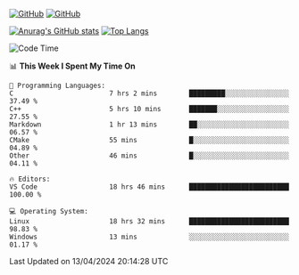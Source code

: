 [![GitHub](https://img.shields.io/github/followers/sharpxk?style=social)](https://github.com/sharpxk) [![GitHub](https://img.shields.io/github/stars/sharpxk?style=social)](https://github.com/sharpxk)

[![Anurag's GitHub stats](https://github-readme-stats-git-masterrstaa-rickstaa.vercel.app/api?username=sharpxk&hide=contribs,prs,issues&show_icons=true&theme=tokyonight)](https://github.com/anuraghazra/github-readme-stats)
[![Top Langs](https://github-readme-stats-git-masterrstaa-rickstaa.vercel.app/api/top-langs/?username=sharpxk&layout=compact&theme=tokyonight)](https://github.com/anuraghazra/github-readme-stats)

<!--START_SECTION:waka-->
![Code Time](http://img.shields.io/badge/Code%20Time-501%20hrs%2029%20mins-blue)

📊 **This Week I Spent My Time On** 

```text
💬 Programming Languages: 
C                        7 hrs 2 mins        █████████░░░░░░░░░░░░░░░░   37.49 % 
C++                      5 hrs 10 mins       ███████░░░░░░░░░░░░░░░░░░   27.55 % 
Markdown                 1 hr 13 mins        ██░░░░░░░░░░░░░░░░░░░░░░░   06.57 % 
CMake                    55 mins             █░░░░░░░░░░░░░░░░░░░░░░░░   04.89 % 
Other                    46 mins             █░░░░░░░░░░░░░░░░░░░░░░░░   04.11 % 

🔥 Editors: 
VS Code                  18 hrs 46 mins      █████████████████████████   100.00 % 

💻 Operating System: 
Linux                    18 hrs 32 mins      █████████████████████████   98.83 % 
Windows                  13 mins             ░░░░░░░░░░░░░░░░░░░░░░░░░   01.17 % 
```


 Last Updated on 13/04/2024 20:14:28 UTC
<!--END_SECTION:waka-->
